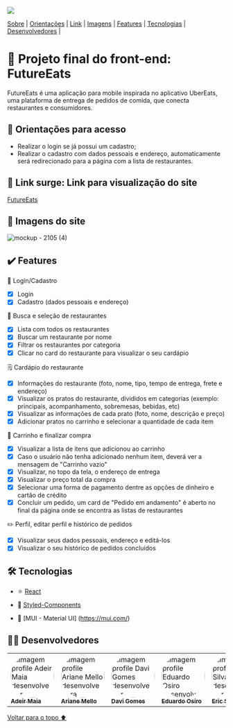 <p id= "voltar"><img src="https://user-images.githubusercontent.com/98977257/169718703-27b27a45-0f16-4a38-9400-65d9ed932aef.png"/></p>

<p>
<a href="#sobre">Sobre</a> |
<a href="#orientacoes">Orientações</a> |
<a href="#link">Link</a> |
<a href="#imagens">Imagens</a> |
<a href="#features">Features</a> |
<a href="#tecnologias">Tecnologias</a> |
<a href="#desenvolvedores">Desenvolvedores</a> |
</p>

<h1 id="sobre">🍴 Projeto final do front-end: FutureEats</h1>

<p>FutureEats é uma aplicação para mobile inspirada no aplicativo UberEats, uma plataforma de entrega de pedidos de comida, que conecta restaurantes e consumidores.</p>

<h2 id="orientacoes">🚨 Orientações para acesso</h2>

- Realizar o login se já possui um cadastro;
- Realizar o cadastro com dados pessoais e endereço, automaticamente será redirecionado para a página com a lista de restaurantes. 

<h2 id="link">🔗 Link surge: Link para visualização do site</h2>

<a href="https://www.google.com/">FutureEats</a>

<h2 id="imagens">📱 Imagens do site</h2>

![mockup - 2105 (4)](https://user-images.githubusercontent.com/98977257/169715748-729b6965-7e8b-48be-b60f-e9291bc91f46.png)

<h2 id="features">✔️ Features</h2>

👤 Login/Cadastro
- [x] Login
- [x] Cadastro (dados pessoais e endereço)

🔎 Busca e seleção de restaurantes
- [x] Lista com todos os restaurantes
- [x] Buscar um restaurante por nome
- [x] Filtrar os restaurantes por categoria
- [x] Clicar no card do restaurante para visualizar o seu cardápio
 
🗒️ Cardápio do restaurante
- [x] Informações do restaurante (foto, nome, tipo, tempo de entrega, frete e endereço)
- [x] Visualizar os pratos do restaurante, divididos em categorias (exemplo: principais, acompanhamento, sobremesas, bebidas, etc)
- [x] Visualizar as informações de cada prato (foto, nome, descrição e preço)
- [x] Adicionar pratos no carrinho e selecionar a quantidade de cada item

🛒 Carrinho e finalizar compra
- [x] Visualizar a lista de itens que adicionou ao carrinho
- [x] Caso o usuário não tenha adicionado nenhum item, deverá ver a mensagem de "Carrinho vazio"
- [x] Visualizar, no topo da tela, o endereço de entrega
- [x] Visualizar o preço total da compra
- [x] Selecionar uma forma de pagamento dentre as opções de dinheiro e cartão de crédito
- [x] Concluir um pedido, um card de "Pedido em andamento" é aberto no final da página onde se encontra as listas de restaurantes

✏️ Perfil, editar perfil e histórico de pedidos
- [x] Visualizar seus dados pessoais, endereço e editá-los
- [x] Visualizar o seu histórico de pedidos concluídos
 
 <h2 id="tecnologias">🛠 Tecnologias</h2>
 
- ⚛️ [React](https://pt-br.reactjs.org/docs/getting-started.html)

- 💅 [Styled-Components](https://styled-components.com/docs)

- 💎 [MUI - Material UI] (https://mui.com/)

<h2 id="desenvolvedores">👨‍💻 Desenvolvedores</h2>
<table>         
<td><a href="https://github.com/future4code/silveira-Adeir-Maia"><img style="border-radius: 50%;" src="https://avatars.githubusercontent.com/u/98994187?v=4" width="100px;" alt="Imagem profile Adeir Maia desenvolvedor"/><br /><sub><b>Adeir Maia </b></sub></a><br /> 
<td><a href="https://github.com/future4code/silveira-Ariane-Mello"><img style="border-radius: 50%;" src="https://avatars.githubusercontent.com/u/98977257?s=400&u=6c7f069d8c85e34fdf6fd6f58bc0f0f989a6948e&v=4" width="100px;" alt="Imagem profile Ariane Mello desenvolvedora"/><br /><sub><b>Ariane Mello </b></sub></a><br /> 
<td><a href="https://github.com/future4code/silveira-Davi-Gomes"><img style="border-radius: 50%;" src="https://avatars.githubusercontent.com/u/98953119?v=4" width="100px;" alt="Imagem profile Davi Gomes desenvolvedor"/><br /><sub><b>Davi Gomes </b></sub></a><br /> 
<td><a href="https://github.com/future4code/silveira-Eduardo-Osiro"><img style="border-radius: 50%;" src="https://avatars.githubusercontent.com/u/98972986?v=4" width="100px;" alt="Imagem profile Eduardo Osiro desenvolvedor"/><br /><sub><b>Eduardo Osiro </b></sub></a><br /> 
<td><a href="https://github.com/future4code/silveira-Eric-Silva"><img style="border-radius: 50%;" src="https://avatars.githubusercontent.com/u/99001809?v=4" width="100px;" alt="Imagem profile Eric Silva desenvolvedor"/><br /><sub><b>Eric Silva </b></sub></a><br />
</table>

<a href="#voltar">Voltar para o topo ⬆️</a>
